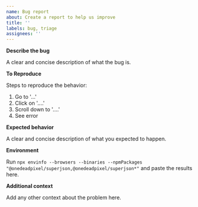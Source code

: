 ```yaml
---
name: Bug report
about: Create a report to help us improve
title: ''
labels: bug, triage
assignees: ''
---
```


**Describe the bug**

A clear and concise description of what the bug is.

**To Reproduce**

Steps to reproduce the behavior:

1. Go to '...'
2. Click on '....'
3. Scroll down to '....'
4. See error

**Expected behavior**

A clear and concise description of what you expected to happen.

**Environment**

Run `npx envinfo --browsers --binaries --npmPackages "@onedeadpixel/superjson,@onedeadpixel/superjson*"` and paste the results here.

**Additional context**

Add any other context about the problem here.
